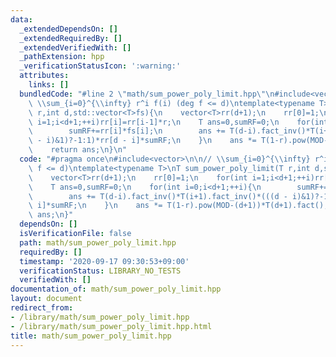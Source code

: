 ```yaml
---
data:
  _extendedDependsOn: []
  _extendedRequiredBy: []
  _extendedVerifiedWith: []
  _pathExtension: hpp
  _verificationStatusIcon: ':warning:'
  attributes:
    links: []
  bundledCode: "#line 2 \"math/sum_power_poly_limit.hpp\"\n#include<vector>\n\n//\
    \ \\sum_{i=0}^{\\infty} r^i f(i) (deg f <= d)\ntemplate<typename T>\nT sum_power_poly_limit(T\
    \ r,int d,std::vector<T>fs){\n    vector<T>rr(d+1);\n    rr[0]=1;\n    for(int\
    \ i=1;i<d+1;++i)rr[i]=rr[i-1]*r;\n    T ans=0,sumRF=0;\n    for(int i=0;i<d+1;++i){\n\
    \        sumRF+=rr[i]*fs[i];\n        ans += T(d-i).fact_inv()*T(i+1).fact_inv()*(((d\
    \ - i)&1)?-1:1)*rr[d - i]*sumRF;\n    }\n    ans *= T(1-r).pow(MOD-(d+1))*T(d+1).fact();\n\
    \    return ans;\n}\n"
  code: "#pragma once\n#include<vector>\n\n// \\sum_{i=0}^{\\infty} r^i f(i) (deg\
    \ f <= d)\ntemplate<typename T>\nT sum_power_poly_limit(T r,int d,std::vector<T>fs){\n\
    \    vector<T>rr(d+1);\n    rr[0]=1;\n    for(int i=1;i<d+1;++i)rr[i]=rr[i-1]*r;\n\
    \    T ans=0,sumRF=0;\n    for(int i=0;i<d+1;++i){\n        sumRF+=rr[i]*fs[i];\n\
    \        ans += T(d-i).fact_inv()*T(i+1).fact_inv()*(((d - i)&1)?-1:1)*rr[d -\
    \ i]*sumRF;\n    }\n    ans *= T(1-r).pow(MOD-(d+1))*T(d+1).fact();\n    return\
    \ ans;\n}"
  dependsOn: []
  isVerificationFile: false
  path: math/sum_power_poly_limit.hpp
  requiredBy: []
  timestamp: '2020-09-17 09:30:53+09:00'
  verificationStatus: LIBRARY_NO_TESTS
  verifiedWith: []
documentation_of: math/sum_power_poly_limit.hpp
layout: document
redirect_from:
- /library/math/sum_power_poly_limit.hpp
- /library/math/sum_power_poly_limit.hpp.html
title: math/sum_power_poly_limit.hpp
---
```

